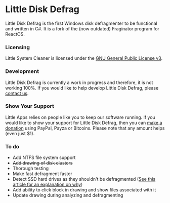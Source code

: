Little Disk Defrag
=====================

Little Disk Defrag is the first Windows disk defragmenter to be functional and written in C#. It is a fork of the (now outdated) Fraginator program for ReactOS. 

### Licensing ###

Little System Cleaner is licensed under the [GNU General Public License v3](http://www.gnu.org/licenses/gpl.html).

### Development ###

Little Disk Defrag is currently a work in progress and therefore, it is not working 100%. If you would like to help develop Little Disk Defrag, please [contact us](http://www.little-apps.com/contact.html).

### Show Your Support ###

Little Apps relies on people like you to keep our software running. If you would like to show your support for Little Disk Defrag, then you can [make a donation](http://www.little-apps.com/?donate) using PayPal, Payza or Bitcoins. Please note that any amount helps (even just $1).

### To do ###

 * Add NTFS file system support
 * ~~Add drawing of disk clusters~~
 * Thorough testing
 * Make fast defragment faster
 * Detect SSD hard drives as they shouldn't be defragmented ([See this article for an explanation on why](http://helpdeskgeek.com/featured-posts/should-you-defrag-an-ssd/))
 * Add ability to click block in drawing and show files associated with it
 * Update drawing during analyzing and defragmenting
